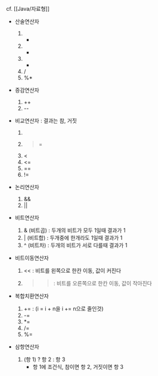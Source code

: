 cf. [[Java/자료형]]

- 산술연산자
	1. +
	2. -
	3. *
	4. /
	5. %*
	
- 증감연산자
	1. ++
	2. --
	
- 비교연산자 : 결과는 참, 거짓
	1. >
	2. >=
	3. <
	4. <=
	5. ==
	6. !=
	
- 논리연산자
	1. &&
	2. ||
	
- 비트연산자
	1. & (비트곱) : 두개의 비트가 모두 1일때 결과가 1
	2. | (비트합) : 두개중에 한개라도 1일때 결과가 1
	3. ^ (비트차) : 두개의 비트가 서로 다를때 결과가 1
	
- 비트이동연산자
	1. << : 비트를 왼쪽으로 한칸 이동, 값이 커진다
	2. >> : 비트를 오른쪽으로 한칸 이동, 값이 작아진다
	
- 복합치환연산자
	1. += : (i = i + n을 i += n으로 줄인것)
	2. -=
	3. \*=
	4. /=
	5. %=
	
- 삼항연산자
	1. (항 1) ? 항 2 : 항 3 
		- 항 1에 조건식, 참이면 항 2, 거짓이면 항 3